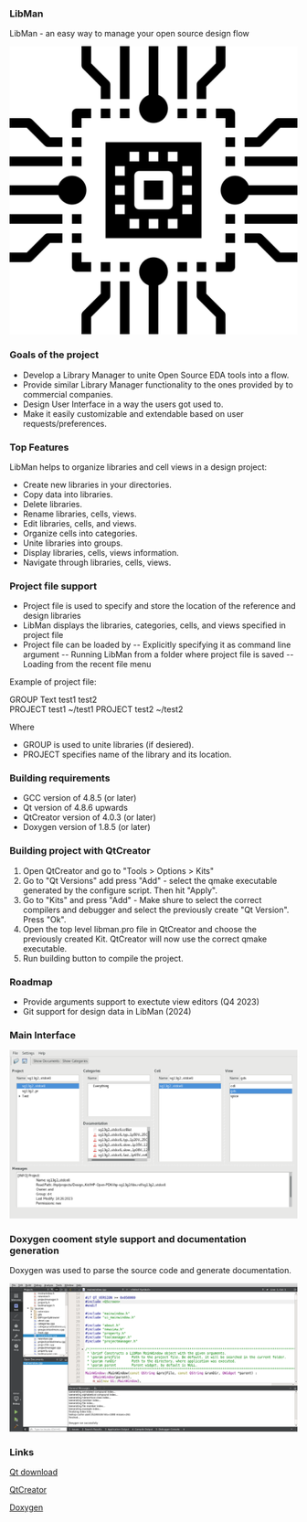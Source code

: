 ### LibMan

LibMan - an easy way to manage your open source design flow

![](https://github.com/IHP-GmbH/LibMan/blob/main/icons/logo.png)

### Goals of the project
- Develop a Library Manager to unite Open Source EDA tools into a flow.
- Provide similar Library Manager functionality to the ones provided by to commercial companies.
- Design User Interface in a way the users got used to.
- Make it easily customizable and extendable based on user requests/preferences.

### Top Features
LibMan helps to organize libraries and cell views in a design project:
- Create new libraries in your directories.
- Copy data into libraries.
- Delete libraries.
- Rename libraries, cells, views.
- Edit libraries, cells, and views.
- Organize cells into categories.
- Unite libraries into groups.
- Display libraries, cells, views information.
- Navigate through libraries, cells, views.

### Project file support

- Project file is used to specify and store the location of the reference and design libraries
- LibMan displays the libraries, categories, cells, and views specified in project file
- Project file can be loaded by
-- Explicitly specifying it as command line argument
-- Running LibMan from a folder where project file is saved
-- Loading from the recent file menu

Example of project file:

  GROUP Text test1 test2  
  PROJECT test1 ~/test1
  PROJECT test2 ~/test2   
  
 Where 
 - GROUP is used to unite libraries (if desiered).
 - PROJECT specifies name of the library and its location.

### Building requirements
- GCC version of 4.8.5 (or later)
- Qt version of 4.8.6 upwards
- QtCreator version of 4.0.3 (or later)
- Doxygen version of 1.8.5 (or later)

### Building project with QtCreator

1. Open QtCreator and go to "Tools > Options > Kits"
2. Go to "Qt Versions" add press "Add" - select the qmake executable generated by the configure script. Then hit "Apply".
3. Go to "Kits" and press "Add" - Make shure to select the correct compilers and debugger and select the previously create "Qt Version". Press "Ok".
4. Open the top level libman.pro file in QtCreator and choose the previously created Kit. QtCreator will now use the correct qmake executable.
5. Run building button to compile the project.

### Roadmap

- Provide arguments support to exectute view editors (Q4 2023)
- Git support for design data in LibMan (2024)

### Main Interface

![](https://github.com/IHP-GmbH/LibMan/blob/main/pics/main.png)

### Doxygen cooment style support and documentation generation

Doxygen was used to parse the source code and generate documentation.

![](https://github.com/IHP-GmbH/LibMan/blob/main/pics/doxygen.png)

### Links

[Qt download](https://download.qt.io/archive/qt/ "Qt download")

[QtCreator](https://github.com/qt-creator/qt-creator "QtCreator download")

[Doxygen](https://www.doxygen.nl/download.html "Doxygen")

